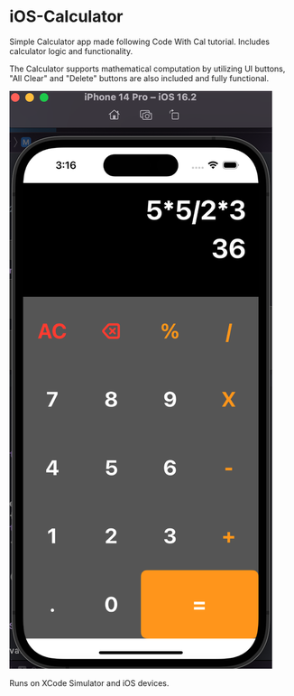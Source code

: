 # iOS-Calculator

Simple Calculator app made following Code With Cal tutorial. Includes calculator logic and functionality.

The Calculator supports mathematical computation by utilizing UI buttons, "All Clear" and "Delete" buttons are also included and fully functional.

![alt text](http://github.com/xavier-dc/iOS-Calculator/blob/main/resources/Screenshots/Calculator_Screen_Shot.png?raw=true)

Runs on XCode Simulator and iOS devices.
